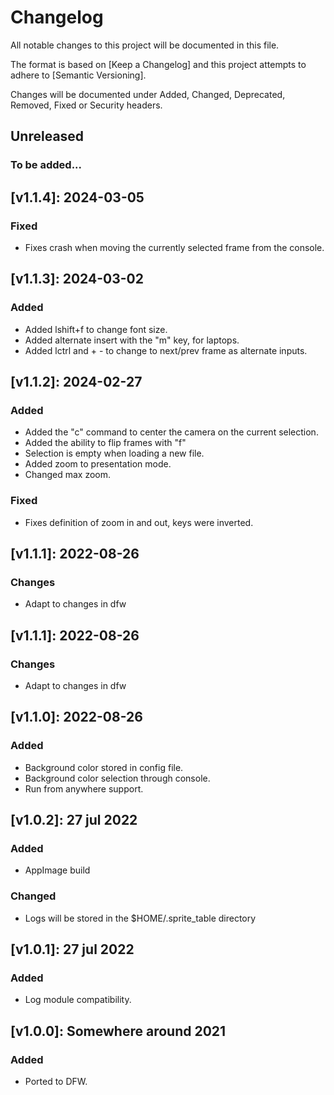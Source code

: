 # Changelog

All notable changes to this project will be documented in this file.

The format is based on [Keep a Changelog] and this project attempts to adhere to [Semantic Versioning].

Changes will be documented under Added, Changed, Deprecated, Removed, Fixed or Security headers.

## Unreleased
### To be added...

## [v1.1.4]: 2024-03-05
### Fixed
- Fixes crash when moving the currently selected frame from the console.

## [v1.1.3]: 2024-03-02
### Added
- Added lshift+f to change font size.
- Added alternate insert with the "m" key, for laptops.
- Added lctrl and + - to change to next/prev frame as alternate inputs.

## [v1.1.2]: 2024-02-27
### Added
- Added the "c" command to center the camera on the current selection.
- Added the ability to flip frames with "f"
- Selection is empty when loading a new file.
- Added zoom to presentation mode.
- Changed max zoom.
### Fixed
- Fixes definition of zoom in and out, keys were inverted.

## [v1.1.1]: 2022-08-26
### Changes
- Adapt to changes in dfw

## [v1.1.1]: 2022-08-26
### Changes
- Adapt to changes in dfw

## [v1.1.0]: 2022-08-26
### Added
- Background color stored in config file.
- Background color selection through console.
- Run from anywhere support.

## [v1.0.2]: 27 jul 2022
### Added
- AppImage build

### Changed
- Logs will be stored in the $HOME/.sprite_table directory

## [v1.0.1]: 27 jul 2022
### Added
- Log module compatibility.

## [v1.0.0]: Somewhere around 2021
### Added
- Ported to DFW.

